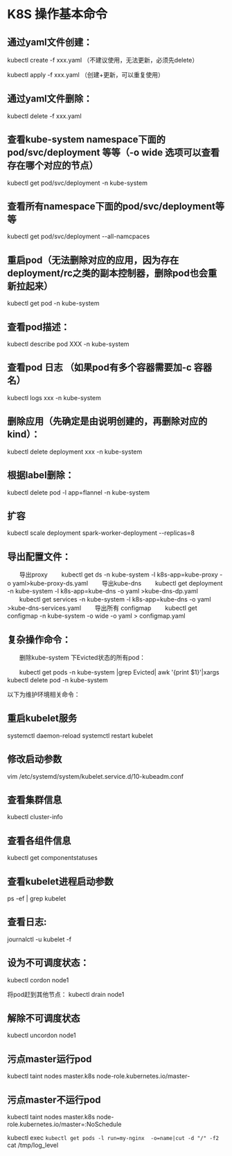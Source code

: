 
# K8S 操作基本命令


## 通过yaml文件创建：

kubectl create -f xxx.yaml （不建议使用，无法更新，必须先delete）

kubectl apply -f xxx.yaml （创建+更新，可以重复使用）

 

## 通过yaml文件删除：

kubectl delete -f xxx.yaml

 

## 查看kube-system namespace下面的pod/svc/deployment 等等（-o wide  选项可以查看存在哪个对应的节点）

kubectl get pod/svc/deployment -n kube-system

  

## 查看所有namespace下面的pod/svc/deployment等等

kubectl get pod/svc/deployment --all-namcpaces 

 

## 重启pod（无法删除对应的应用，因为存在deployment/rc之类的副本控制器，删除pod也会重新拉起来）

kubectl get pod -n kube-system

 

## 查看pod描述：

kubectl describe pod XXX -n kube-system

 

## 查看pod 日志 （如果pod有多个容器需要加-c 容器名）

kubectl logs xxx -n kube-system  

 

## 删除应用（先确定是由说明创建的，再删除对应的kind）：

kubectl delete deployment xxx -n kube-system

 

## 根据label删除：
kubectl delete pod -l app=flannel -n kube-system

 

## 扩容
kubectl scale deployment spark-worker-deployment --replicas=8

 

## 导出配置文件：
　　导出proxy
　　kubectl get ds -n kube-system -l k8s-app=kube-proxy -o yaml>kube-proxy-ds.yaml
　　导出kube-dns
　　kubectl get deployment -n kube-system -l k8s-app=kube-dns -o yaml >kube-dns-dp.yaml
　　kubectl get services -n kube-system -l k8s-app=kube-dns -o yaml >kube-dns-services.yaml
　　导出所有 configmap
　　kubectl get configmap -n kube-system -o wide -o yaml > configmap.yaml

 

## 复杂操作命令：

　　删除kube-system 下Evicted状态的所有pod：

　　kubectl get pods -n kube-system |grep Evicted| awk '{print $1}'|xargs kubectl delete pod  -n kube-system

 

以下为维护环境相关命令：

## 重启kubelet服务
systemctl daemon-reload
systemctl restart kubelet

 

## 修改启动参数
vim /etc/systemd/system/kubelet.service.d/10-kubeadm.conf

 

##  查看集群信息
kubectl cluster-info

 

##  查看各组件信息
kubectl get componentstatuses

 

## 查看kubelet进程启动参数
ps -ef | grep kubelet

 

## 查看日志:
journalctl -u kubelet -f

 

## 设为不可调度状态：
kubectl cordon node1

 

将pod赶到其他节点：
kubectl drain node1

 

## 解除不可调度状态
kubectl uncordon node1

 

## 污点master运行pod
kubectl taint nodes master.k8s node-role.kubernetes.io/master-
## 污点master不运行pod
kubectl taint nodes master.k8s node-role.kubernetes.io/master=:NoSchedule

kubectl exec `kubectl get pods -l run=my-nginx  -o=name|cut -d "/" -f2` cat /tmp/log_level
